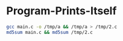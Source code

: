 # Program-Prints-Itself

```bash
gcc main.c -o /tmp/a && /tmp/a > /tmp/2.c
md5sum main.c && md5sum /tmp/2.c
```